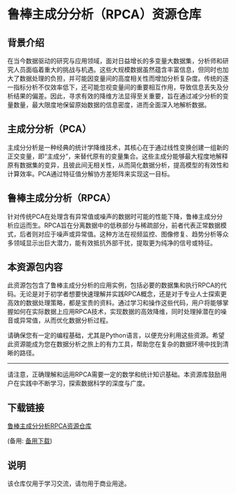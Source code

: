 # 鲁棒主成分分析（RPCA）资源仓库

## 背景介绍

在当今数据驱动的研究与应用领域，面对日益增长的多变量大数据集，分析师和研究人员面临着重大的挑战与机遇。这些大规模数据虽然蕴含丰富信息，但同时也加大了数据处理的负担，并可能因变量间的高度相关性而增加分析复杂度。传统的逐一指标分析不仅效率低下，还可能忽视变量间的重要相互作用，导致信息丢失及分析结果的偏差。因此，寻求有效的降维方法显得至关重要，旨在通过减少分析的变量数量，最大限度地保留原始数据的信息密度，进而全面深入地解析数据。

## 主成分分析（PCA）

主成分分析是一种经典的统计学降维技术，其核心在于通过线性变换创建一组新的正交变量，即“主成分”，来替代原有的变量集合。这些主成分能够最大程度地解释原有数据集的变异，且彼此间无相关性，从而简化数据分析，提高模型的有效性和计算效率。PCA通过特征值分解协方差矩阵来实现这一目标。

## 鲁棒主成分分析（RPCA）

针对传统PCA在处理含有异常值或噪声的数据时可能的性能下降，鲁棒主成分分析应运而生。RPCA旨在分离数据中的低秩部分与稀疏部分，前者代表正常数据模式，后者则对应于噪声或异常值。这种方法在视频监控、图像修复、趋势分析等众多领域显示出巨大潜力，能有效抵抗外部干扰，提取更为纯净的信号或特征。

## 本资源包内容

此资源包包含了鲁棒主成分分析的应用实例，包括必要的数据集和执行RPCA的代码。无论是对于初学者想要快速理解并实践RPCA概念，还是对于专业人士探索更高效的数据处理策略，都是宝贵的资料。通过学习和操作这些代码，用户将能够掌握如何在实际数据上应用RPCA技术，实现数据的高效降维，同时处理掉潜在的噪音或异常值，从而优化数据分析过程。

请确保您有一定的编程基础，尤其是Python语言，以便充分利用这些资源。希望此资源能成为您在数据分析之旅上的有力工具，帮助您在复杂的数据环境中找到清晰的路径。

---

请注意，正确理解和运用RPCA需要一定的数学和统计知识基础。本资源库鼓励用户在实践中不断学习，探索数据科学的深度与广度。

## 下载链接
[鲁棒主成分分析RPCA资源仓库](https://pan.quark.cn/s/65478159b7b0) 

(备用: [备用下载](https://pan.baidu.com/s/1MSrHLOskIYrx45SkK3ZxIA?pwd=1234))

## 说明

该仓库仅用于学习交流，请勿用于商业用途。
